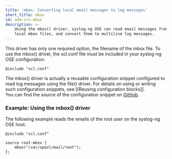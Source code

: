 ```yaml
---
title: 'mbox: Converting local email messages to log messages'
short_title: mbox
id: adm-src-mbox
description: >-
    Using the mbox() driver, syslog-ng OSE can read email messages from
    local mbox files, and convert them to multiline log messages.
---
```


This driver has only one required option, the filename of the mbox file.
To use the mbox() driver, the scl.conf file must be included in your
syslog-ng OSE configuration:

```config
@include "scl.conf"
```

The mbox() driver is actually a reusable configuration snippet
configured to read log messages using the file() driver. For details on
using or writing such configuration snippets, see
[[Reusing configuration blocks]].  
You can find the source of the configuration snippet on
[GitHub](https://github.com/syslog-ng/syslog-ng/blob/master/scl/mbox/mbox.conf).

### Example: Using the mbox() driver

The following example reads the emails of the root user on the syslog-ng
OSE host.

```config
@include "scl.conf"

source root-mbox {
    mbox("/var/spool/mail/root");
};
```
